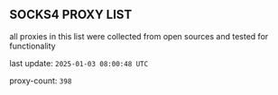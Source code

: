 ## SOCKS4 PROXY LIST

all proxies in this list were collected from open sources and tested for functionality

last update: `2025-01-03 08:00:48 UTC`

proxy-count: `398`
